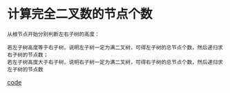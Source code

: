 计算完全二叉数的节点个数
===

    从根节点开始分别判断左右子树的高度：
    
    若左子树高度等于右子树，说明左子树一定为满二叉树，可得左子树的总节点个数，然后递归求右子树的节点数；
    若左子树高度大于右子树，说明右子树一定为满二叉树，可得右子树的总节点个数，然后递归求左子树的节点数
    
    
[code](https://github.com/q66217910/My-Humiliated-story/blob/master/humiliated/src/main/java/com/zd/algorithm/tree/CountCompleteTreeNodes.java)